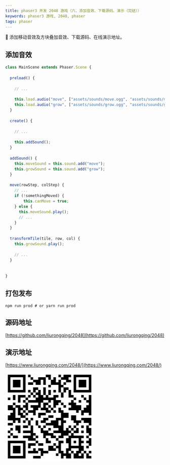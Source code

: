 ```yaml
---
title: phaser3 开发 2048 游戏（六、添加音效、下载源码、演示（完结））
keywords: phaser3 游戏, 2048, phaser
tags: phaser
---
```


:racehorse:  添加移动音效及方块叠加音效、下载源码、在线演示地址。
<!--more-->

## 添加音效

```javascript
class MainScene extends Phaser.Scene {

  preload() {

    // ...

    this.load.audio("move", ["assets/sounds/move.ogg", "assets/sounds/move.mp3"]);
    this.load.audio("grow", ["assets/sounds/grow.ogg", "assets/sounds/grow.mp3"]);
  }

  create() {

    // ...

    this.addSound();
  }

  addSound() {
    this.moveSound = this.sound.add("move");
    this.growSound = this.sound.add("grow");
  }

  move(rowStep, colStep) {
    // ...
    if (!somethingMoved) {
        this.canMove = true;
    } else {
      this.moveSound.play();
      // ...
    }
  }

  transformTile(tile, row, col) {
    this.growSound.play();
    
    // ...
  }


}
```

## 打包发布
```shell
npm run prod # or yarn run prod
```

## 源码地址
[https://github.com/liurongqing/2048](https://github.com/liurongqing/2048)

## 演示地址
[https://www.liurongqing.com/2048/](https://www.liurongqing.com/2048/)

![2048](/assets/images/code/2048.png)
